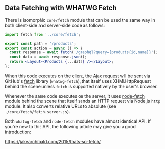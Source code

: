 ## Data Fetching with WHATWG Fetch

There is isomorphic `core/fetch` module that can be used the same way in both
client-side and server-side code as follows:

```jsx
import fetch from '../core/fetch';

export const path = '/products';
export const action = async () => {
  const response = await fetch('/graphql?query={products{id,name}}');
  const data = await response.json();
  return <Layout><Products {...data} /></Layout>;
};
```

When this code executes on the client, the Ajax request will be sent via
GitHub's [fetch](https://github.com/github/fetch) library (`whatwg-fetch`),
that itself uses XHMLHttpRequest behind the scene unless `fetch` is supported
natively by the user's browser.

Whenever the same code executes on the server, it uses
[node-fetch](https://github.com/bitinn/node-fetch) module behind the scene that
itself sends an HTTP request via Node.js `http` module. It also converts
relative URLs to absolute (see `./core/fetch/fetch.server.js`).

Both `whatwg-fetch` and `node-fetch` modules have almost identical API. If
you're new to this API, the following article may give you a good introduction:

https://jakearchibald.com/2015/thats-so-fetch/
